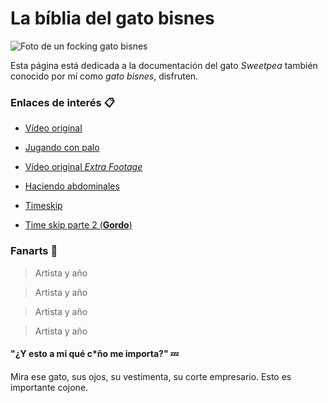 # La bíblia del gato bisnes


![Foto de un focking gato bisnes](enlace)

Esta página está dedicada a la documentación del gato _Sweetpea_ también conocido por mí como *gato bisnes*, disfruten.

### Enlaces de interés 📋

* [Vídeo original]([https://cseligman.com/text/sky/skymotion.htm](https://www.facebook.com/watch/?v=280141659273794))

* [Jugando con palo]([https://cseligman.com/text/sky/skymotion.htm](https://www.facebook.com/watch/?v=953442718188847))

* [Vídeo original _Extra Footage_]([https://cseligman.com/text/sky/skymotion.htm](https://www.facebook.com/watch/?v=1162327167278945))
 
* [Haciendo abdominales]([https://cseligman.com/text/sky/skymotion.htm](https://www.facebook.com/watch/?v=337128937045807))

* [Timeskip](https://www.facebook.com/watch/?v=406742699867653)

* [Time skip parte 2 (**Gordo**)](https://www.facebook.com/watch/?v=355221498612092)


### Fanarts 🎨

> Artista y año

> Artista y año

> Artista y año

> Artista y año

#### "¿Y esto a mi qué c*ño me importa?" 💤

Mira ese gato, sus ojos, su vestimenta, su corte empresario. Esto es importante cojone.
